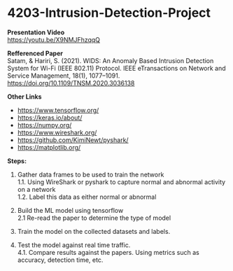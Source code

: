 # 4203-Intrusion-Detection-Project

**Presentation Video**\
https://youtu.be/X9NMJFhzqqQ 

**Refferenced Paper**\
Satam, & Hariri, S. (2021). WIDS: An Anomaly Based Intrusion Detection System for Wi-Fi (IEEE 802.11) Protocol. IEEE eTransactions on Network and Service Management, 18(1), 1077–1091. https://doi.org/10.1109/TNSM.2020.3036138

**Other Links**
* https://www.tensorflow.org/ 
* https://keras.io/about/ 
* https://numpy.org/ 
* https://www.wireshark.org/ 
* https://github.com/KimiNewt/pyshark/ 
* https://matplotlib.org/ 

**Steps:**

1. Gather data frames to be used to train the network\
  1.1. Using WireShark or pyshark to capture normal and abnormal activity on a network\
  1.2. Label this data as either normal or abnormal
  
2. Build the ML model using tensorflow\
  2.1 Re-read the paper to determine the type of model

3. Train the model on the collected datasets and labels.

4. Test the model against real time traffic.\
  4.1. Compare results against the papers. Using metrics such as accuracy, detection time, etc.
